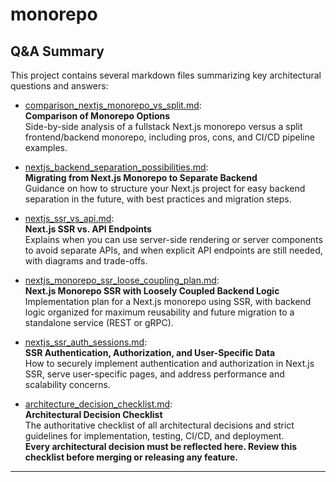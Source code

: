 # monorepo

## Q&A Summary

This project contains several markdown files summarizing key architectural questions and answers:

- [comparison_nextjs_monorepo_vs_split.md](comparison_nextjs_monorepo_vs_split.md):  
  **Comparison of Monorepo Options**  
  Side-by-side analysis of a fullstack Next.js monorepo versus a split frontend/backend monorepo, including pros, cons, and CI/CD pipeline examples.

- [nextjs_backend_separation_possibilities.md](nextjs_backend_separation_possibilities.md):  
  **Migrating from Next.js Monorepo to Separate Backend**  
  Guidance on how to structure your Next.js project for easy backend separation in the future, with best practices and migration steps.

- [nextjs_ssr_vs_api.md](nextjs_ssr_vs_api.md):  
  **Next.js SSR vs. API Endpoints**  
  Explains when you can use server-side rendering or server components to avoid separate APIs, and when explicit API endpoints are still needed, with diagrams and trade-offs.

- [nextjs_monorepo_ssr_loose_coupling_plan.md](nextjs_monorepo_ssr_loose_coupling_plan.md):  
  **Next.js Monorepo SSR with Loosely Coupled Backend Logic**  
  Implementation plan for a Next.js monorepo using SSR, with backend logic organized for maximum reusability and future migration to a standalone service (REST or gRPC).

- [nextjs_ssr_auth_sessions.md](nextjs_ssr_auth_sessions.md):  
  **SSR Authentication, Authorization, and User-Specific Data**  
  How to securely implement authentication and authorization in Next.js SSR, serve user-specific pages, and address performance and scalability concerns.

- [architecture_decision_checklist.md](architecture_decision_checklist.md):  
  **Architectural Decision Checklist**  
  The authoritative checklist of all architectural decisions and strict guidelines for implementation, testing, CI/CD, and deployment.  
  **Every architectural decision must be reflected here. Review this checklist before merging or releasing any feature.**

---

